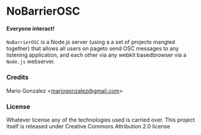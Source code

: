 NoBarrierOSC
============
#### Everyone interact!

`NoBarrierOSC` is a Node.js server (using a a set of projects mangled together) that allows all users on pageto send OSC messages to any listening application, and each other via any webkit basedbrowser via a `Node.js` webserver.

### Credits

Mario Gonzalez &lt;mariogonzalez@gmail.com&gt;

### License
Whatever license any of the technologies used is carried over.
This project itself is released under Creative Commons Attribution 2.0 license       
